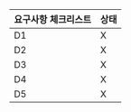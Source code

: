 | 요구사항 체크리스트 | 상태 |
|------------------|----|
| D1               | X  |
| D2               | X  |
| D3               | X  |
| D4               | X  |
| D5               | X  |